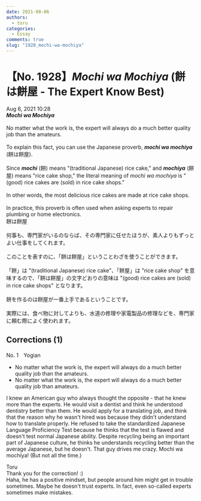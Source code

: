 ```yaml
---
date: 2021-08-06
authors:
  - toru
categories:
  - Essay
comments: true
slug: "1928_mochi-wa-mochiya"
---
```


# 【No. 1928】<strong><em>Mochi wa Mochiya</strong></em> (餅は餅屋 - The Expert Know Best)
<div class="date">Aug 6, 2021 10:28</div>
<div id="post"><div id="body_show_ori">
<strong><em>Mochi wa Mochiya</strong></em><br/><br/>No matter what the work is, the expert will always do a much better quality job than the amateurs.<br/><br/>To explain this fact, you can use the Japanese proverb, <strong><em>mochi wa mochiya</em></strong> (餅は餅屋).<br/><br/>Since <strong><em>mochi</em></strong> (餅) means "(traditional Japanese) rice cake," and <strong><em>mochiya</em></strong> (餅屋) means "rice cake shop," the literal meaning of <em>mochi wa mochiya</em> is "(good) rice cakes are (sold) in rice cake shops."<br/><br/>In other words, the most delicious rice cakes are made at rice cake shops.<br/><br/>In practice, this proverb is often used when asking experts to repair plumbing or home electronics.
</div></div>

<!-- more -->

<div id="post_ja"><div id="body_show_mo">
餅は餅屋<br/><br/>何事も、専門家がいるのならば、その専門家に任せたほうが、素人よりもずっとよい仕事をしてくれます。<br/><br/>このことを表すのに、「餅は餅屋」ということわざを使うことができます。<br/><br/>「餅」は "(traditional Japanese) rice cake"、「餅屋」は "rice cake shop" を意味するので、「餅は餅屋」の文字どおりの意味は "(good) rice cakes are (sold) in rice cake shops" となります。<br/><br/>餅を作るのは餅屋が一番上手であるということです。<br/><br/>実際には、食べ物に対してよりも、水道の修理や家電製品の修理などを、専門家に頼む際によく使われます。
</div></div>

## Corrections (1)
<div id="block"><div class="first_name"> No. 1　<span class="just_name">Yogian</span></div><div id="block2">
<ul class="correction_field">
<li class="incorrect">No matter what the work is, the expert will always do a much better quality job than the amateurs.</li>
<li class="corrected correct">
No matter what the work is, the expert will always do a much better quality job than amateurs.
</li>
</ul>
<p class="comment_small">
 I knew an American guy who always thought the opposite - that he knew more than the experts.  He would visit a dentist and think he understood dentistry better than them.  He would apply for a translating job, and think that the reason why he wasn't hired was because they didn't understand how to translate properly.  He refused to take the standardized Japanese Language Proficiency Test because he thinks that the test is flawed and doesn't test normal Japanese ability.  Despite recycling being an important part of Japanese culture, he thinks he understands recycling better than the average Japanese, but he doesn't.  That guy drives me crazy.  Mochi wa mochiya!  (But not all the time.)
</p>

</div><div class="name"><span class="just_name">Toru</span><br>
Thank you for the correction! :)<br/>Haha, he has a positive mindset, but people around him might get in trouble sometimes. Maybe he doesn't trust experts. In fact, even so-called experts sometimes make mistakes.
</div>
</div>
